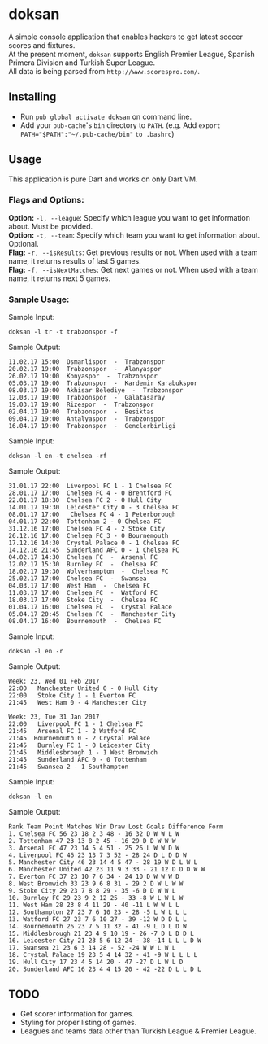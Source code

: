 # doksan
A simple console application that enables hackers to get latest soccer scores and fixtures.  
At the present moment, ```doksan``` supports English Premier League, Spanish Primera Division and Turkish Super League.  
All data is being parsed from ```http://www.scorespro.com/```.  

## Installing
- Run ```pub global activate doksan``` on command line.  
- Add your ```pub-cache```'s ```bin``` directory to ```PATH```. (e.g. Add ```export PATH="$PATH":"~/.pub-cache/bin"``` ```to .bashrc```)  

## Usage
This application is pure Dart and works on only Dart VM.  

### Flags and Options:
**Option:** ```-l, --league```: Specify which league you want to get information about. Must be provided.  
**Option:** ```-t, --team```: Specify which team you want to get information about. Optional.  
**Flag:** ```-r, --isResults```: Get previous results or not. When used with a team name, it returns results of last 5 games.  
**Flag:** ```-f, --isNextMatches```: Get next games or not. When used with a team name, it returns next 5 games.  


### Sample Usage:
Sample Input:  
```
doksan -l tr -t trabzonspor -f
```

Sample Output:  

```
11.02.17 15:00  Osmanlispor  -  Trabzonspor  
20.02.17 19:00  Trabzonspor  -  Alanyaspor  
26.02.17 19:00  Konyaspor  -  Trabzonspor  
05.03.17 19:00  Trabzonspor  -  Kardemir Karabukspor  
08.03.17 19:00  Akhisar Belediye  -  Trabzonspor  
12.03.17 19:00  Trabzonspor  -  Galatasaray  
19.03.17 19:00  Rizespor  -  Trabzonspor  
02.04.17 19:00  Trabzonspor  -  Besiktas  
09.04.17 19:00  Antalyaspor  -  Trabzonspor  
16.04.17 19:00  Trabzonspor  -  Genclerbirligi  
```

Sample Input:  
```
doksan -l en -t chelsea -rf
```

Sample Output:  

```
31.01.17 22:00  Liverpool FC 1 - 1 Chelsea FC  
28.01.17 17:00  Chelsea FC 4 - 0 Brentford FC  
22.01.17 18:30  Chelsea FC 2 - 0 Hull City  
14.01.17 19:30  Leicester City 0 - 3 Chelsea FC  
08.01.17 17:00   Chelsea FC 4 - 1 Peterborough  
04.01.17 22:00  Tottenham 2 - 0 Chelsea FC  
31.12.16 17:00  Chelsea FC 4 - 2 Stoke City  
26.12.16 17:00  Chelsea FC 3 - 0 Bournemouth  
17.12.16 14:30  Crystal Palace 0 - 1 Chelsea FC  
14.12.16 21:45  Sunderland AFC 0 - 1 Chelsea FC  
04.02.17 14:30  Chelsea FC  -  Arsenal FC  
12.02.17 15:30  Burnley FC  -  Chelsea FC  
18.02.17 19:30  Wolverhampton  -  Chelsea FC  
25.02.17 17:00  Chelsea FC  -  Swansea  
04.03.17 17:00  West Ham  -  Chelsea FC  
11.03.17 17:00  Chelsea FC  -  Watford FC  
18.03.17 17:00  Stoke City  -  Chelsea FC  
01.04.17 16:00  Chelsea FC  -  Crystal Palace  
05.04.17 20:45  Chelsea FC  -  Manchester City  
08.04.17 16:00  Bournemouth  -  Chelsea FC
```

Sample Input:  
```
doksan -l en -r
```

Sample Output:  

```
Week: 23, Wed 01 Feb 2017
22:00   Manchester United 0 - 0 Hull City  
22:00   Stoke City 1 - 1 Everton FC  
21:45   West Ham 0 - 4 Manchester City  

Week: 23, Tue 31 Jan 2017
22:00   Liverpool FC 1 - 1 Chelsea FC  
21:45   Arsenal FC 1 - 2 Watford FC  
21:45  Bournemouth 0 - 2 Crystal Palace  
21:45   Burnley FC 1 - 0 Leicester City  
21:45   Middlesbrough 1 - 1 West Bromwich  
21:45   Sunderland AFC 0 - 0 Tottenham  
21:45   Swansea 2 - 1 Southampton  
```

Sample Input:  
```
doksan -l en
```

Sample Output:  

```
Rank Team Point Matches Win Draw Lost Goals Difference Form
1. Chelsea FC 56 23 18 2 3 48 - 16 32 D W W L W 
2. Tottenham 47 23 13 8 2 45 - 16 29 D D W W W 
3. Arsenal FC 47 23 14 5 4 51 - 25 26 L W W D W 
4. Liverpool FC 46 23 13 7 3 52 - 28 24 D L D D W 
5. Manchester City 46 23 14 4 5 47 - 28 19 W D L W L 
6. Manchester United 42 23 11 9 3 33 - 21 12 D D D W W 
7. Everton FC 37 23 10 7 6 34 - 24 10 D W W W D 
8. West Bromwich 33 23 9 6 8 31 - 29 2 D W L W W 
9. Stoke City 29 23 7 8 8 29 - 35 -6 D D W W L 
10. Burnley FC 29 23 9 2 12 25 - 33 -8 W L W L W 
11. West Ham 28 23 8 4 11 29 - 40 -11 L W W L L 
12. Southampton 27 23 7 6 10 23 - 28 -5 L W L L L 
13. Watford FC 27 23 7 6 10 27 - 39 -12 W D D L L 
14. Bournemouth 26 23 7 5 11 32 - 41 -9 L D L D W 
15. Middlesbrough 21 23 4 9 10 19 - 26 -7 D L D D L 
16. Leicester City 21 23 5 6 12 24 - 38 -14 L L L D W 
17. Swansea 21 23 6 3 14 28 - 52 -24 W W L W L 
18. Crystal Palace 19 23 5 4 14 32 - 41 -9 W L L L L 
19. Hull City 17 23 4 5 14 20 - 47 -27 D L W L D 
20. Sunderland AFC 16 23 4 4 15 20 - 42 -22 D L L D L 
```

## TODO
- Get scorer information for games.
- Styling for proper listing of games.
- Leagues and teams data other than Turkish League & Premier League.
